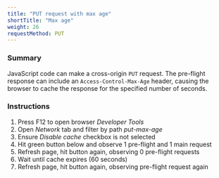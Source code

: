 ```yaml
---
title: "PUT request with max age"
shortTitle: "Max age"
weight: 26
requestMethod: PUT
---
```


### Summary
JavaScript code can make a cross-origin `PUT` request.
The pre-flight response can include an `Access-Control-Max-Age` header, causing the browser to cache the response for the specified number of seconds.

### Instructions

1. Press F12 to open browser *Developer Tools*
1. Open *Network* tab and filter by path *put-max-age*
1. Ensure *Disable cache* checkbox is not selected
1. Hit green button below and observe 1 pre-flight and 1 main request
1. Refresh page, hit button again, observing 0 pre-flight requests
1. Wait until cache expires (60 seconds)
1. Refresh page, hit button again, observing pre-flight request again